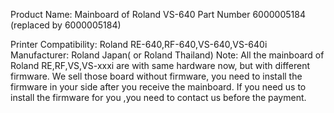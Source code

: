 Product Name:
Mainboard of Roland VS-640 Part Number 6000005184 (replaced by 6000005184)

Printer Compatibility:
Roland RE-640,RF-640,VS-640,VS-640i
Manufacturer:
Roland Japan( or Roland Thailand)
Note:
All the mainboard of Roland RE,RF,VS,VS-xxxi are with same hardware now, but with different firmware.
We sell those board without firmware, you need to install the firmware in your side after you receive the mainboard.
If you need us to install the firmware for you ,you need to contact us before the payment.